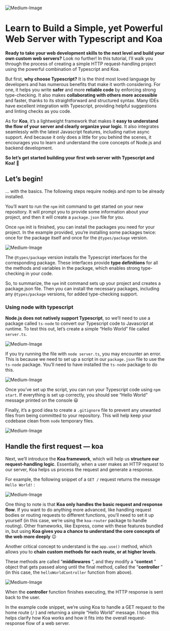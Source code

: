 ![Medium-Image](https://miro.medium.com/v2/resize:fit:640/format:webp/1*LBBws2VRETowxwxMNKN--w.jpeg)

# Learn to Build a Simple, yet Powerful Web Server with Typescript and Koa

**Ready to take your web development skills to the next level and build your own custom web servers?** Look no further! In this tutorial, I’ll walk you through the process of creating a simple HTTP request-handling project using the powerful combination of Typescript and Koa.

But first, **why choose Typescript?** It is the third most loved language by developers and has numerous benefits that make it worth considering. For one, it helps you write **safer** and more **reliable code** by enforcing strong type-checking. It also makes **collaborating with others more accessible** and faster, thanks to its straightforward and structured syntax. Many IDEs have excellent integration with Typescript, providing helpful suggestions and linting checks as you code.

As for **Koa**, it’s a lightweight framework that makes it **easy to understand the flow of your server and clearly organize your logic**. It also integrates seamlessly with the latest Javascript features, including native async support. And because it only does a little for you behind the scenes, it encourages you to learn and understand the core concepts of Node.js and backend development.

**So let’s get started building your first web server with Typescript and Koa! 🎉**

## Let’s begin!

… with the basics. The following steps require nodejs and npm to be already installed.

You’ll want to run the `npm` init command to get started on your new repository. It will prompt you to provide some information about your project, and then it will create a `package.json` file for you.

Once `npm` init is finished, you can install the packages you need for your project. In the example provided, you’re installing some packages twice: once for the package itself and once for the `@types/package` version.

![Medium-Image](https://miro.medium.com/v2/resize:fit:640/format:webp/1*43_uWaV4iNcrkmneVmUBjw.png)

The `@types/package` version installs the Typescript interfaces for the corresponding package. These interfaces provide **type definitions** for all the methods and variables in the package, which enables strong type-checking in your code.

So, to summarize, the `npm` init command sets up your project and creates a package.json file. Then you can install the necessary packages, including any `@types/package` versions, for added type-checking support.

### Using node with typescript

**Node.js does not natively support Typescript**, so we’ll need to use a package called `ts-node` to convert our Typescript code to Javascript at runtime. To test this out, let’s create a simple “Hello World” file called `server.ts`.

![Medium-Image](https://miro.medium.com/v2/resize:fit:640/format:webp/1*XvXIivtPLKXyO8d-qZUANg.png)

If you try running the file with `node server.ts`, you may encounter an error. This is because we need to set up a script in our `package.json` file to use the `ts-node` package. You’ll need to have installed the `ts-node` package to do this.

![Medium-Image](https://miro.medium.com/v2/resize:fit:640/format:webp/1*QGrsDCNOq9Lb5GBUrWn5pg.png)

Once you’ve set up the script, you can run your Typescript code using `npm start`. If everything is set up correctly, you should see “Hello World” message printed on the console 😃

Finally, it’s a good idea to create a `.gitignore` file to prevent any unwanted files from being committed to your repository. This will help keep your codebase clean from `node` temporary files.

![Medium-Image](https://miro.medium.com/v2/resize:fit:640/format:webp/1*9JGCDeguZe5pnoAEf7csbg.png)

## Handle the first request — koa

Next, we’ll introduce the **Koa framework**, which will help us **structure our request-handling logic**. Essentially, when a user makes an HTTP request to our server, Koa helps us process the request and generate a response.

For example, the following snippet of a `GET /` request returns the message `Hello World!` :

![Medium-Image](https://miro.medium.com/v2/resize:fit:640/format:webp/1*w5QkqTrWpGJWUiX4pAc6VA.png)

One thing to note is that **Koa only handles the basic request and response flow**. If you want to do anything more advanced, like handling request bodies or routing requests to different functions, you’ll need to set it up yourself (in this case, we’re using the `koa-router` package to handle routing). Other frameworks, like Express, come with these features bundled in, but using **Koa gives you a chance to understand the core concepts of the web more deeply** 😉

Another critical concept to understand is the `app.use()` method, which allows you to **chain custom methods for each route, or at higher levels**.

These methods are called “**middlewares** ”, and they modify a “**context** ” object that gets passed along until the final method, called the “**controller** ” (in this case, the `helloWorldController` function from above).

![Medium-Image](https://miro.medium.com/v2/resize:fit:640/format:webp/1*fZgR6JB8Pa6hHtzewoF_rw.png)

When the **controller** function finishes executing, the HTTP response is sent back to the user.

In the example code snippet, we’re using Koa to handle a GET request to the home route (`/` ) and returning a simple “Hello World” message. I hope this helps clarify how Koa works and how it fits into the overall request-response flow of a web server.
